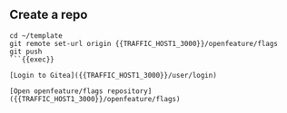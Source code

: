 ## Create a repo

```
cd ~/template
git remote set-url origin {{TRAFFIC_HOST1_3000}}/openfeature/flags
git push
```{{exec}}

[Login to Gitea]({{TRAFFIC_HOST1_3000}}/user/login)

[Open openfeature/flags repository]({{TRAFFIC_HOST1_3000}}/openfeature/flags)